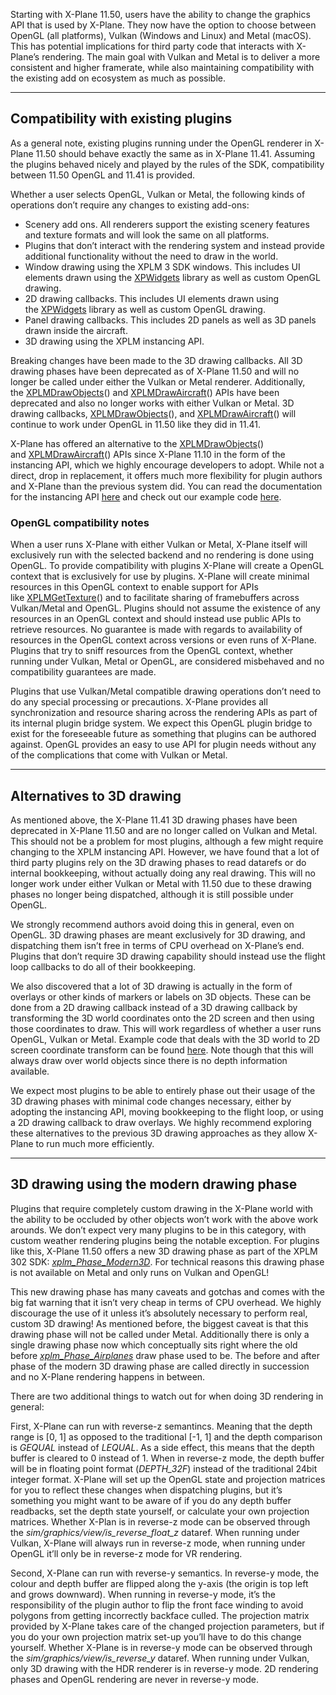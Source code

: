 Starting with X-Plane 11.50, users have the ability to change the graphics API that is used by X-Plane. They now have the option to choose between OpenGL (all platforms), Vulkan (Windows and Linux) and Metal (macOS). This has potential implications for third party code that interacts with X-Plane’s rendering. The main goal with Vulkan and Metal is to deliver a more consistent and higher framerate, while also maintaining compatibility with the existing add on ecosystem as much as possible.

---

## Compatibility with existing plugins

As a general note, existing plugins running under the OpenGL renderer in X-Plane 11.50 should behave exactly the same as in X-Plane 11.41. Assuming the plugins behaved nicely and played by the rules of the SDK, compatibility between 11.50 OpenGL and 11.41 is provided.

Whether a user selects OpenGL, Vulkan or Metal, the following kinds of operations don’t require any changes to existing add-ons:

- Scenery add ons. All renderers support the existing scenery features and texture formats and will look the same on all platforms.
- Plugins that don’t interact with the rendering system and instead provide additional functionality without the need to draw in the world.
- Window drawing using the XPLM 3 SDK windows. This includes UI elements drawn using the [XPWidgets](https://developer.x-plane.com/sdk/XPWidgets/) library as well as custom OpenGL drawing.
- 2D drawing callbacks. This includes UI elements drawn using the [XPWidgets](https://developer.x-plane.com/sdk/XPWidgets/) library as well as custom OpenGL drawing.
- Panel drawing callbacks. This includes 2D panels as well as 3D panels drawn inside the aircraft.
- 3D drawing using the XPLM instancing API.

Breaking changes have been made to the 3D drawing callbacks. All 3D drawing phases have been deprecated as of X-Plane 11.50 and will no longer be called under either the Vulkan or Metal renderer. Additionally, the [XPLMDrawObjects](https://developer.x-plane.com/sdk/XPLMDrawObjects/)() and [XPLMDrawAircraft](https://developer.x-plane.com/sdk/XPLMDrawAircraft/)() APIs have been deprecated and also no longer works with either Vulkan or Metal. 3D drawing callbacks, [XPLMDrawObjects](https://developer.x-plane.com/sdk/XPLMDrawObjects/)(), and [XPLMDrawAircraft](https://developer.x-plane.com/sdk/XPLMDrawAircraft/)() will continue to work under OpenGL in 11.50 like they did in 11.41.

X-Plane has offered an alternative to the [XPLMDrawObjects](https://developer.x-plane.com/sdk/XPLMDrawObjects/)() and [XPLMDrawAircraft](https://developer.x-plane.com/sdk/XPLMDrawAircraft/)() APIs since X-Plane 11.10 in the form of the instancing API, which we highly encourage developers to adopt. While not a direct, drop in replacement, it offers much more flexibility for plugin authors and X-Plane than the previous system did. You can read the documentation for the instancing API [here](https://developer.x-plane.com/sdk/XPLMInstance/) and check out our example code [here](https://developer.x-plane.com/code-sample/instanced-drawing-sample/).

### OpenGL compatibility notes

When a user runs X-Plane with either Vulkan or Metal, X-Plane itself will exclusively run with the selected backend and no rendering is done using OpenGL. To provide compatibility with plugins X-Plane will create a OpenGL context that is exclusively for use by plugins. X-Plane will create minimal resources in this OpenGL context to enable support for APIs like [XPLMGetTexture](https://developer.x-plane.com/sdk/XPLMGetTexture/)() and to facilitate sharing of framebuffers across Vulkan/Metal and OpenGL. Plugins should not assume the existence of any resources in an OpenGL context and should instead use public APIs to retrieve resources. No guarantee is made with regards to availability of resources in the OpenGL context across versions or even runs of X-Plane. Plugins that try to sniff resources from the OpenGL context, whether running under Vulkan, Metal or OpenGL, are considered misbehaved and no compatibility guarantees are made.

Plugins that use Vulkan/Metal compatible drawing operations don’t need to do any special processing or precautions. X-Plane provides all synchronization and resource sharing across the rendering APIs as part of its internal plugin bridge system. We expect this OpenGL plugin bridge to exist for the foreseeable future as something that plugins can be authored against. OpenGL provides an easy to use API for plugin needs without any of the complications that come with Vulkan or Metal.

---

## Alternatives to 3D drawing

As mentioned above, the X-Plane 11.41 3D drawing phases have been deprecated in X-Plane 11.50 and are no longer called on Vulkan and Metal. This should not be a problem for most plugins, although a few might require changing to the XPLM instancing API. However, we have found that a lot of third party plugins rely on the 3D drawing phases to read datarefs or do internal bookkeeping, without actually doing any real drawing. This will no longer work under either Vulkan or Metal with 11.50 due to these drawing phases no longer being dispatched, although it is still possible under OpenGL.

We strongly recommend authors avoid doing this in general, even on OpenGL. 3D drawing phases are meant exclusively for 3D drawing, and dispatching them isn’t free in terms of CPU overhead on X-Plane’s end. Plugins that don’t require 3D drawing capability should instead use the flight loop callbacks to do all of their bookkeeping.

We also discovered that a lot of 3D drawing is actually in the form of overlays or other kinds of markers or labels on 3D objects. These can be done from a 2D drawing callback instead of a 3D drawing callback by transforming the 3D world coordinates onto the 2D screen and then using those coordinates to draw. This will work regardless of whether a user runs OpenGL, Vulkan or Metal. Example code that deals with the 3D world to 2D screen coordinate transform can be found [here](https://developer.x-plane.com/code-sample/coachmarks/). Note though that this will always draw over world objects since there is no depth information available.

We expect most plugins to be able to entirely phase out their usage of the 3D drawing phases with minimal code changes necessary, either by adopting the instancing API, moving bookkeeping to the flight loop, or using a 2D drawing callback to draw overlays. We highly recommend exploring these alternatives to the previous 3D drawing approaches as they allow X-Plane to run much more efficiently.

---

## 3D drawing using the modern drawing phase

Plugins that require completely custom drawing in the X-Plane world with the ability to be occluded by other objects won’t work with the above work arounds. We don’t expect very many plugins to be in this category, with custom weather rendering plugins being the notable exception. For plugins like this, X-Plane 11.50 offers a new 3D drawing phase as part of the XPLM 302 SDK: _[](https://developer.x-plane.com/sdk/XPLMDrawingPhase/)[xplm_Phase_Modern3D](https://developer.x-plane.com/sdk/xplm_Phase_Modern3D/)_. For technical reasons this drawing phase is not available on Metal and only runs on Vulkan and OpenGL!

This new drawing phase has many caveats and gotchas and comes with the big fat warning that it isn’t very cheap in terms of CPU overhead. We highly discourage the use of it unless it’s absolutely necessary to perform real, custom 3D drawing! As mentioned before, the biggest caveat is that this drawing phase will not be called under Metal. Additionally there is only a single drawing phase now which conceptually sits right where the old before _[xplm_Phase_Airplanes](https://developer.x-plane.com/sdk/xplm_Phase_Airplanes/)_ draw phase used to be. The before and after phase of the modern 3D drawing phase are called directly in succession and no X-Plane rendering happens in between.

There are two additional things to watch out for when doing 3D rendering in general:

First, X-Plane can run with reverse-z semantincs. Meaning that the depth range is [0, 1] as opposed to the traditional [-1, 1] and the depth comparison is _GEQUAL_ instead of _LEQUAL_. As a side effect, this means that the depth buffer is cleared to 0 instead of 1. When in reverse-z mode, the depth buffer will be in floating point format (_DEPTH_32F_) instead of the traditional 24bit integer format. X-Plane will set up the OpenGL state and projection matrices for you to reflect these changes when dispatching plugins, but it’s something you might want to be aware of if you do any depth buffer readbacks, set the depth state yourself, or calculate your own projection matrices. Whether X-Plan is in reverse-z mode can be observed through the _sim/graphics/view/is_reverse_float_z_ dataref. When running under Vulkan, X-Plane will always run in reverse-z mode, when running under OpenGL it’ll only be in reverse-z mode for VR rendering.

Second, X-Plane can run with reverse-y semantics. In reverse-y mode, the colour and depth buffer are flipped along the y-axis (the origin is top left and grows downward). When running in reverse-y mode, it’s the responsibility of the plugin author to flip the front face winding to avoid polygons from getting incorrectly backface culled. The projection matrix provided by X-Plane takes care of the changed projection parameters, but if you do your own projection matrix set-up you’ll have to do this change yourself. Whether X-Plane is in reverse-y mode can be observed through the _sim/graphics/view/is_reverse_y_ dataref. When running under Vulkan, only 3D drawing with the HDR renderer is in reverse-y mode. 2D rendering phases and OpenGL rendering are never in reverse-y mode.